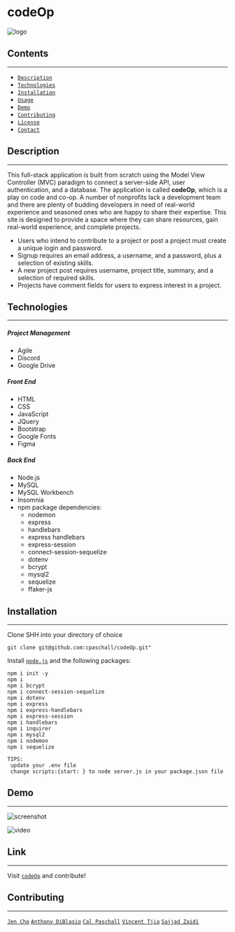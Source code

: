 # codeOp

![logo]("./assets/images/logo.png")

## Contents

---

- [`Description`](#description)
- [`Technologies`](#technologies)
- [`Installation`](#installation)
- [`Usage`](#usage)
- [`Demo`](#demo)
- [`Contributing`](#contributing)
- [`License`](#license)
- [`Contact`](#contact)

## Description

---

This full-stack application is built from scratch using the Model View Controller (MVC) paradigm to connect a server-side API, user authentication, and a database. The application is called **codeOp**, which is a play on code and co-op. A number of nonprofits lack a development team and there are plenty of budding developers in need of real-world experience and seasoned ones who are happy to share their expertise. This site is designed to provide a space where they can share resources, gain real-world experience, and complete projects.

- Users who intend to contribute to a project or post a project must create a unique login and password.
- Signup requires an email address, a username, and a password, plus a selection of existing skills.
- A new project post requires username, project title, summary, and a selection of required skills.
- Projects have comment fields for users to express interest in a project.

## Technologies

---

##### Project Management

- Agile
- Discord
- Google Drive

##### Front End

- HTML
- CSS
- JavaScript
- JQuery
- Bootstrap
- Google Fonts
- Figma

##### Back End

- Node.js
- MySQL
- MySQL Workbench
- Insomnia
- npm package dependencies:
  - nodemon
  - express
  - handlebars
  - express handlebars
  - express-session
  - connect-session-sequelize
  - dotenv
  - bcrypt
  - mysql2
  - sequelize
  - ffaker-js

## Installation

---

Clone SHH into your directory of choice

```GitBash Commands
git clone git@github.com:cpaschall/codeOp.git"
```

Install [`node.js`](https://nodejs.org/en/) and the following packages:

```Terminal Commands
npm i init -y
npm i
npm i bcrypt
npm i connect-session-sequelize
npm i dotenv
npm i express
npm i express-handlebars
npm i express-session
npm i handlebars
npm i inquirer
npm i mysql2
npm i nodemon
npm i sequelize
```

    TIPS:
     update your .env file
     change scripts:{start: } to node server.js in your package.json file

## Demo

---

![screenshot](insertassetspath)

![video](insertassetspath)

## Link

---

Visit [`codeOp`](https://www.codeop2.herokuapp.com) and contribute!

## Contributing

---

[`Jen Cho`](https://github.com/choyoonme)
[`Anthony DiBlasio`](https://github.com/AnthonyDiBlasio)
[`Cal Paschall`](https://github.com/cpaschall)
[`Vincent Tjia`](https://github.com/binnie51)
[`Sajjad Zaidi`](https://github.com/sajjazaidi2015)

